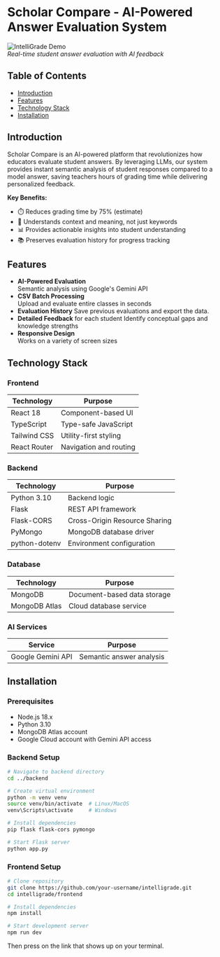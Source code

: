 # Scholar Compare - AI-Powered Answer Evaluation System

![IntelliGrade Demo](https://i.imgur.com/gif-placeholder.gif)  
*Real-time student answer evaluation with AI feedback*

## Table of Contents
- [Introduction](#introduction)
- [Features](#features)
- [Technology Stack](#technology-stack)
- [Installation](#installation)

## Introduction
Scholar Compare is an AI-powered platform that revolutionizes how educators evaluate student answers. By leveraging LLMs, our system provides instant semantic analysis of student responses compared to a model answer, saving teachers hours of grading time while delivering personalized feedback.

**Key Benefits:**
- ⏱️ Reduces grading time by 75% (estimate)
- 🧠 Understands context and meaning, not just keywords
- 📊 Provides actionable insights into student understanding
- 📚 Preserves evaluation history for progress tracking

## Features
- **AI-Powered Evaluation**  
  Semantic analysis using Google's Gemini API
- **CSV Batch Processing**  
  Upload and evaluate entire classes in seconds
- **Evaluation History** 
  Save previous evaluations and export the data.
- **Detailed Feedback** for each student 
  Identify conceptual gaps and knowledge strengths
- **Responsive Design**  
  Works on a variety of screen sizes 

## Technology Stack

### Frontend
| Technology   | Purpose                      |
| ------------ | ---------------------------- |
| React 18     | Component-based UI           |
| TypeScript   | Type-safe JavaScript         |
| Tailwind CSS | Utility-first styling        |
| React Router | Navigation and routing       |

### Backend
| Technology    | Purpose                       |
| ------------- | ----------------------------- |
| Python 3.10   | Backend logic                 |
| Flask         | REST API framework            |
| Flask-CORS    | Cross-Origin Resource Sharing |
| PyMongo       | MongoDB database driver       |
| python-dotenv | Environment configuration     |

### Database
| Technology    | Purpose                     |
| ------------- | --------------------------- |
| MongoDB       | Document-based data storage |
| MongoDB Atlas | Cloud database service      |

### AI Services
| Service           | Purpose                  |
| ----------------- | ------------------------ |
| Google Gemini API | Semantic answer analysis |

## Installation

### Prerequisites
- Node.js 18.x
- Python 3.10
- MongoDB Atlas account
- Google Cloud account with Gemini API access
### Backend Setup
```bash
# Navigate to backend directory
cd ../backend

# Create virtual environment
python -m venv venv
source venv/bin/activate  # Linux/MacOS
venv\Scripts\activate     # Windows

# Install dependencies
pip flask flask-cors pymongo

# Start Flask server
python app.py
```

### Frontend Setup
```bash
# Clone repository
git clone https://github.com/your-username/intelligrade.git
cd intelligrade/frontend

# Install dependencies
npm install

# Start development server
npm run dev
```

Then press on the link that shows up on your terminal.
